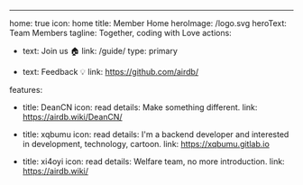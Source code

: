 ---
home: true
icon: home
title: Member Home
heroImage: /logo.svg
heroText: Team Members
tagline: Together, coding with Love
actions:
  - text: Join us 🏠
    link: /guide/
    type: primary

  - text: Feedback 💡
    link: https://github.com/airdb/

features:
  - title: DeanCN
    icon: read
    details: Make something different.
    link: https://airdb.wiki/DeanCN/

  - title: xqbumu
    icon: read
    details: I'm a backend developer and interested in development, technology, cartoon.
    link: https://xqbumu.gitlab.io

  - title: xi4oyi
    icon: read
    details: Welfare team, no more introduction.
    link: https://airdb.wiki/